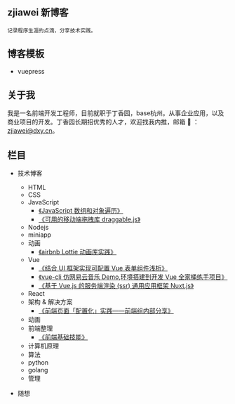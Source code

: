 ## zjiawei 新博客

    记录程序生涯的点滴，分享技术实践。

## 博客模板

 - vuepress

## 关于我

我是一名前端开发工程师，目前就职于丁香园，base杭州。从事企业应用，以及商业项目的开发。丁香园长期招优秀的人才，欢迎找我内推，邮箱 📮 ：zjiawei@dxy.cn。

## 栏目
 - 技术博客
   - HTML
   - CSS
   - JavaScript
     - [《JavaScript 数组和对象遍历》](https://zjiawei.cn/blog/javascript/JS-arrayAndObject.html)
     - [《可用的移动端拖拽库 draggable.js》](https://zjiawei.cn/blog/javascript/JS-draggablejs.html)
   - Nodejs
   - miniapp
   - 动画
     - [《airbnb Lottie 动画库实践》](https://zjiawei.cn/blog/animation/a-lottie.html)
   - Vue
      - [《结合 UI 框架实现可配置 Vue 表单组件浅析》](https://zjiawei.cn/blog/vue/vue-configurable-form.html)
      - [《vue-cli 仿网易云音乐 Demo,环境搭建到开发 Vue 全家桶练手项目》](https://zjiawei.cn/blog/vue/vue-cli2.0-demo.html)
      - [《基于 Vue.js 的服务端渲染 (ssr) 通用应用框架 Nuxt.js》](https://zjiawei.cn/blog/vue/vue-nuxt-test.html)
   - React
   - 架构 & 解决方案
      - [《前端页面「配置化」实践——前端组内部分享》](https://zjiawei.cn/blog/architecture/web-page-configuration.html)
   - 动画
   - 前端整理
      - [《前端基础技能》](https://zjiawei.cn/blog/web-package/base-skill.html#%E5%89%8D%E7%AB%AF%E5%9F%BA%E7%A1%80%E6%8A%80%E8%83%BD)
   - 计算机原理
   - 算法
   - python
   - golang
   - 管理

 - 随想
